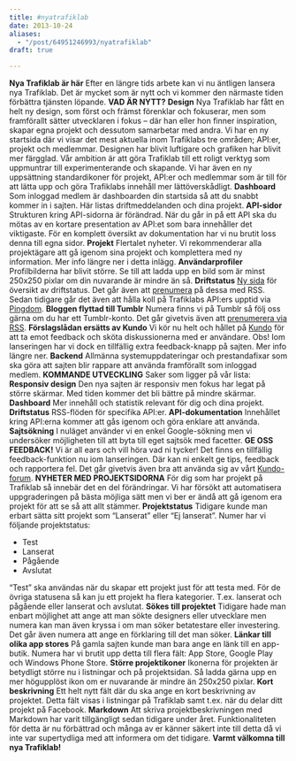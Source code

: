 ```yaml
---
title: #nyatrafiklab
date: 2013-10-24
aliases:
  - "/post/64951246993/nyatrafiklab"
draft: true

---
```


<strong>Nya Trafiklab är här</strong>
Efter en längre tids arbete kan vi nu äntligen lansera nya Trafiklab. Det är mycket som är nytt och vi kommer den närmaste tiden förbättra tjänsten löpande.
<strong>VAD ÄR NYTT?</strong>
<strong>Design</strong>
Nya Trafiklab har fått en helt ny design, som först och främst förenklar och fokuserar, men som framförallt sätter utvecklaren i fokus – där han eller hon finner inspiration, skapar egna projekt och dessutom samarbetar med andra.
Vi har en ny startsida där vi visar det mest aktuella inom Trafiklabs tre områden; API:er, projekt och medlemmar. Designen har blivit luftigare och grafiken har blivit mer färgglad. Vår ambition är att göra Trafiklab till ett roligt verktyg som uppmuntrar till experimenterande och skapande. Vi har även en ny uppsättning standardikoner för projekt, API:er och medlemmar som är till för att lätta upp och göra Trafiklabs innehåll mer lättöverskådligt.
<strong>Dashboard</strong>
Som inloggad medlem är dashboarden din startsida så att du snabbt kommer in i sajten. Här listas driftmeddelanden och dina projekt.
<strong>API-sidor</strong>
Strukturen kring API-sidorna är förändrad. När du går in på ett API ska du mötas av en kortare presentation av API:et som bara innehåller det viktigaste. För en komplett översikt av dokumentation har vi nu brutit loss denna till egna sidor.
<strong>Projekt</strong>
Flertalet nyheter. Vi rekommenderar alla projektägare att gå igenom sina projekt och komplettera med ny information. Mer info längre ner i detta inlägg.
<strong>Användarprofiler</strong>
Profilbilderna har blivit större. Se till att ladda upp en bild som är minst 250x250 pixlar om din nuvarande är mindre än så.
<strong>Driftstatus</strong>
[Ny sida](http://www.trafiklab.se/meddelanden) för översikt av driftstatus. Det går även att [prenumera](http://www.trafiklab.se/meddelanden/rss) på dessa med RSS.
Sedan tidigare går det även att hålla koll på Trafiklabs API:ers upptid via [Pingdom](http://status.trafiklab.se).
<strong>Bloggen flyttad till Tumblr</strong>
Numera finns vi på Tumblr så följ oss gärna om du har ett Tumblr-konto. Det går givetvis även att [prenumerera via RSS](http://blogg.trafiklab.se/rss).
<strong>Förslagslådan ersätts av Kundo</strong>
Vi kör nu helt och hållet på [Kundo](http://kundo.se/org/trafiklabse) för att ta emot feedback och sköta diskussionerna med er användare. Obs! Iom lanseringen har vi dock en tillfällig extra feedback-knapp på sajten. Mer info längre ner.
<strong>Backend</strong>
Allmänna systemuppdateringar och prestandafixar som ska göra att sajten blir rappare att använda framförallt som inloggad medlem.
<strong>KOMMANDE UTVECKLING</strong>
Saker som ligger på vår lista:
<strong>Responsiv design</strong>
Den nya sajten är responsiv men fokus har legat på större skärmar. Med tiden kommer det bli bättre på mindre skärmar.
<strong>Dashboard</strong>
Mer innehåll och statistik relevant för dig och dina projekt.
<strong>Driftstatus</strong>
RSS-flöden för specifika API:er.
<strong>API-dokumentation</strong>
Innehållet kring API:erna kommer att gås igenom och göra enklare att använda.
<strong>Sajtsökning</strong>
I nuläget använder vi en enkel Google-sökning men vi undersöker möjligheten till att byta till eget sajtsök med facetter.
<strong>GE OSS FEEDBACK!</strong>
Vi är all ears och vill höra vad ni tycker! Det finns en tillfällig feedback-funktion nu iom lanseringen. Där kan ni enkelt ge tips, feedback och rapportera fel. Det går givetvis även bra att använda sig av vårt [Kundo-forum](http://kundo.se/org/trafiklabse).
<strong>NYHETER MED PROJEKTSIDORNA</strong>
För dig som har projekt på Trafiklab så innebär det en del förändringar. Vi har försökt att automatisera uppgraderingen på bästa möjliga sätt men vi ber er ändå att gå igenom era projekt för att se så att allt stämmer.
<strong>Projektstatus</strong>
Tidigare kunde man erbart sätta sitt projekt som “Lanserat” eller “Ej lanserat”. Numer har vi följande projektstatus:
 <ul><li>
Test
 </li>
<li>
Lanserat
 </li>
<li>
Pågående
 </li>
<li>
Avslutat
 </li>
</ul>
“Test” ska användas när du skapar ett projekt just för att testa med. För de övriga statusena så kan ju ett projekt ha flera kategorier. T.ex. lanserat och pågående eller lanserat och avslutat.
<strong>Sökes till projektet</strong>
Tidigare hade man enbart möjlighet att ange att man sökte designers eller utvecklare men numera kan man även kryssa i om man söker betatestare eller investering.
Det går även numera att ange en förklaring till det man söker.
<strong>Länkar till olika app stores</strong>
På gamla sajten kunde man bara ange en länk till en app-butik. Numera har vi brutit upp detta till flera fält: App Store, Google Play och Windows Phone Store.
<strong>Större projektikoner</strong>
Ikonerna för projekten är betydligt större nu i listningar och på projektsidan. Så ladda gärna upp en mer högupplöst ikon om er nuvarande är mindre än 250x250 pixlar.
<strong>Kort beskrivning</strong>
Ett helt nytt fält där du ska ange en kort beskrivning av projektet. Detta fält visas i listningar på Trafiklab samt t.ex. när du delar ditt projekt på Facebook.
<strong>Markdown</strong>
Att skriva projektbeskrivningen med Markdown har varit tillgängligt sedan tidigare under året. Funktionaliteten för detta är nu förbättrad och många av er känner säkert inte till detta då vi inte var supertydliga med att informera om det tidigare.
<strong>Varmt välkomna till nya Trafiklab!</strong>
 
